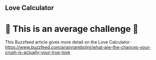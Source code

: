 <h2>Love Calculator</h2>

<h1>💪 This is an average challenge 💪</h1>

This Buzzfeed article gives more detail on the Love Calculator: </br>
https://www.buzzfeed.com/ariannarebolini/what-are-the-chances-your-crush-is-actually-your-true-love
